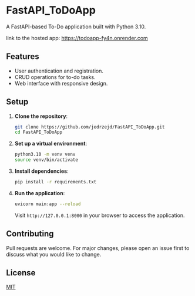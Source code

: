 # FastAPI_ToDoApp

A FastAPI-based To-Do application built with Python 3.10.

link to the hosted app:
https://todoapp-fy4n.onrender.com

## Features

- User authentication and registration.
- CRUD operations for to-do tasks.
- Web interface with responsive design.

## Setup

1. **Clone the repository**:

    ```bash
    git clone https://github.com/jedrzejd/FastAPI_ToDoApp.git
    cd FastAPI_ToDoApp
    ```
2. **Set up a virtual environment**:
    
    ```bash
    python3.10 -m venv venv
    source venv/bin/activate
   ```
3. **Install dependencies**:
    ```bash
    pip install -r requirements.txt
    ```
4. **Run the application**:
    ```bash
    uvicorn main:app --reload
    ```
   
    Visit `http://127.0.0.1:8000` in your browser to access the application.

## Contributing

Pull requests are welcome. For major changes, please open an issue first to discuss what you would like to change.

## License

[MIT](https://choosealicense.com/licenses/mit/)